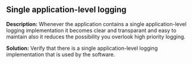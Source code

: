 
Single application-level logging
-------

**Description:**
Whenever the application contains a single application-level logging implementation it becomes clear and transparant and easy to maintain also it reduces the possibility you overlook high priority logging.


**Solution:**
Verify that there is a single application-level logging implementation that is used by the software.

	